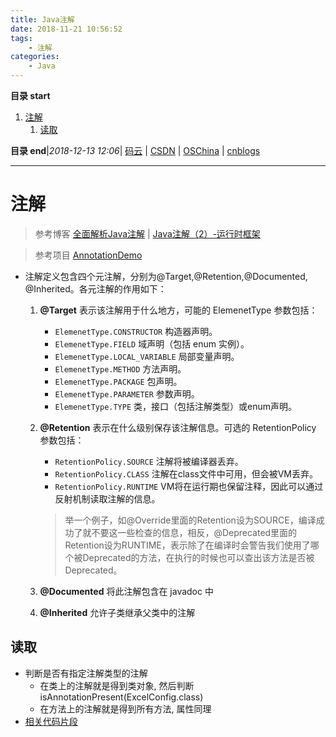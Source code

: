 ```yaml
---
title: Java注解
date: 2018-11-21 10:56:52
tags: 
    - 注解
categories: 
    - Java
---
```


**目录 start**
 
1. [注解](#注解)
    1. [读取](#读取)

**目录 end**|_2018-12-13 12:06_| [码云](https://gitee.com/gin9) | [CSDN](http://blog.csdn.net/kcp606) | [OSChina](https://my.oschina.net/kcp1104) | [cnblogs](http://www.cnblogs.com/kuangcp)
****************************************
# 注解

> 参考博客 [全面解析Java注解](http://blog.csdn.net/chenxiang0207/article/details/8193980) | [Java注解（2）-运行时框架](http://blog.csdn.net/duo2005duo/article/details/50511476)

> 参考项目 [AnnotationDemo](https://github.com/zhuifengshen/AnnotationDemo)

- 注解定义包含四个元注解，分别为@Target,@Retention,@Documented, @Inherited。各元注解的作用如下：
    1. **@Target** 表示该注解用于什么地方，可能的 ElemenetType 参数包括：
        - `ElemenetType.CONSTRUCTOR` 构造器声明。
        - `ElemenetType.FIELD` 域声明（包括 enum 实例）。
        - `ElemenetType.LOCAL_VARIABLE` 局部变量声明。
        - `ElemenetType.METHOD` 方法声明。
        - `ElemenetType.PACKAGE` 包声明。
        - `ElemenetType.PARAMETER` 参数声明。
        - `ElemenetType.TYPE` 类，接口（包括注解类型）或enum声明。

    1. **@Retention**  表示在什么级别保存该注解信息。可选的 RetentionPolicy 参数包括：
        - `RetentionPolicy.SOURCE` 注解将被编译器丢弃。
        - `RetentionPolicy.CLASS` 注解在class文件中可用，但会被VM丢弃。
        - `RetentionPolicy.RUNTIME` VM将在运行期也保留注释，因此可以通过反射机制读取注解的信息。

        > 举一个例子，如@Override里面的Retention设为SOURCE，编译成功了就不要这一些检查的信息，相反，@Deprecated里面的Retention设为RUNTIME，表示除了在编译时会警告我们使用了哪个被Deprecated的方法，在执行的时候也可以查出该方法是否被Deprecated。

    1. **@Documented**  将此注解包含在 javadoc 中

    1. **@Inherited**  允许子类继承父类中的注解

## 读取
- 判断是否有指定注解类型的注解
    - 在类上的注解就是得到类对象, 然后判断 isAnnotationPresent(ExcelConfig.class)
    - 在方法上的注解就是得到所有方法, 属性同理
- [相关代码片段](https://gitee.com/kcp1104/codes/s148mbplxo06qgn25d3wc23)
